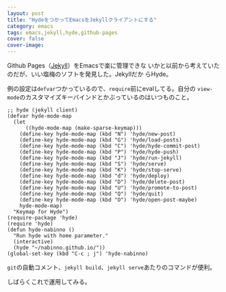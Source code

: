 ```yaml
---
layout: post
title: "HydeをつかってEmacsをJekyllクライアントにする"
category: emacs
tags: emacs,jekyll,hyde,github-pages
cover: false
cover-image:
---
```


Github Pages（[Jekyll](https://jekyllrb.com/)）をEmacsで楽に管理できな
いかと以前から考えていたのだが、いい塩梅のソフトを発見した。Jekyllだか
らHyde。

例の設定は`defvar`つかっているので、`require`前にevalしてる。自分の
`view-mode`のカスタマイズキーバインドとかぶっているのはいつものこと。

```emacs-lisp
;; hyde (jekyll client)
(defvar hyde-mode-map
  (let
      ((hyde-mode-map (make-sparse-keymap)))
    (define-key hyde-mode-map (kbd "N") 'hyde/new-post)
    (define-key hyde-mode-map (kbd "G") 'hyde/load-posts)
    (define-key hyde-mode-map (kbd "C") 'hyde/hyde-commit-post)
    (define-key hyde-mode-map (kbd "P") 'hyde/hyde-push)
    (define-key hyde-mode-map (kbd "J") 'hyde/run-jekyll)
    (define-key hyde-mode-map (kbd "S") 'hyde/serve)
    (define-key hyde-mode-map (kbd "K") 'hyde/stop-serve)
    (define-key hyde-mode-map (kbd "d") 'hyde/deploy)
    (define-key hyde-mode-map (kbd "D") 'hyde/delete-post)
    (define-key hyde-mode-map (kbd "U") 'hyde/promote-to-post)
    (define-key hyde-mode-map (kbd "Q") 'hyde/quit)
    (define-key hyde-mode-map (kbd "O") 'hyde/open-post-maybe)
    hyde-mode-map)
  "Keymap for Hyde")
(require-package 'hyde)
(require 'hyde)
(defun hyde-nabinno ()
  "Run hyde with home parameter."
  (interactive)
  (hyde "~/nabinno.github.io/"))
(global-set-key (kbd "C-c ; j") 'hyde-nabinno)
```

`git`の自動コメント、`jekyll build`、`jekyll serve`あたりのコマンドが便利。

しばらくこれで運用してみる。

